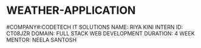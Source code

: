 ﻿# WEATHER-APPLICATION

 #COMPANY#:CODETECH IT SOLUTIONS
 NAME: RIYA KINI
 INTERN ID: CT08JZR
 DOMAIN: FULL STACK WEB DEVELOPMENT
 DURATION: 4 WEEK
 MENTOR: NEELA SANTOSH
 
